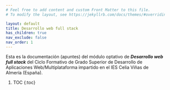 ```yaml
---
# Feel free to add content and custom Front Matter to this file.
# To modify the layout, see https://jekyllrb.com/docs/themes/#overriding-theme-defaults

layout: default
title: Desarrollo web full stack
has_children: true
nav_exclude: false
nav_order: 1
---
```


Esta es la documentación (apuntes) del módulo optativo de ***Desarrollo web full stack*** del Ciclo Formativo de Grado Superior de Desarrollo de Aplicaciones Web/Multiplataforma impartido en el IES Celia Viñas de Almería (España).


1. TOC
{:toc}
